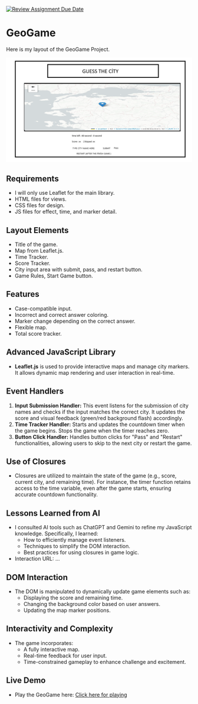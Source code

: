 [![Review Assignment Due Date](https://classroom.github.com/assets/deadline-readme-button-22041afd0340ce965d47ae6ef1cefeee28c7c493a6346c4f15d667ab976d596c.svg)](https://classroom.github.com/a/ATV5e7Id)

# GeoGame

Here is my layout of the GeoGame Project.

![GeoGame Layout](layout_frontend.png)

## Requirements
- I will only use Leaflet for the main library.
- HTML files for views.
- CSS files for design.
- JS files for effect, time, and marker detail.

## Layout Elements
- Title of the game.
- Map from Leaflet.js.
- Time Tracker.
- Score Tracker.
- City input area with submit, pass, and restart button.
- Game Rules, Start Game button.

## Features
- Case-compatible input.
- Incorrect and correct answer coloring.
- Marker change depending on the correct answer.
- Flexible map.
- Total score tracker.

## Advanced JavaScript Library
- **Leaflet.js** is used to provide interactive maps and manage city markers. It allows dynamic map rendering and user interaction in real-time.

## Event Handlers
1. **Input Submission Handler:** This event listens for the submission of city names and checks if the input matches the correct city. It updates the score and visual feedback (green/red background flash) accordingly.
2. **Time Tracker Handler:** Starts and updates the countdown timer when the game begins. Stops the game when the timer reaches zero.
3. **Button Click Handler:** Handles button clicks for "Pass" and "Restart" functionalities, allowing users to skip to the next city or restart the game.

## Use of Closures
- Closures are utilized to maintain the state of the game (e.g., score, current city, and remaining time). For instance, the timer function retains access to the time variable, even after the game starts, ensuring accurate countdown functionality.

## Lessons Learned from AI
- I consulted AI tools such as ChatGPT and Gemini to refine my JavaScript knowledge. Specifically, I learned:
  - How to efficiently manage event listeners.
  - Techniques to simplify the DOM interaction.
  - Best practices for using closures in game logic.
- Interaction URL: ... 

## DOM Interaction
- The DOM is manipulated to dynamically update game elements such as:
  - Displaying the score and remaining time.
  - Changing the background color based on user answers.
  - Updating the map marker positions.

## Interactivity and Complexity
- The game incorporates:
  - A fully interactive map.
  - Real-time feedback for user input.
  - Time-constrained gameplay to enhance challenge and excitement.
 
## Live Demo
- Play the GeoGame here: [Click here for playing](https://gmt-458-web-gis.github.io/geogame-Adilhan11/)
